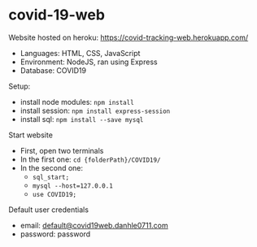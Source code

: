 # covid-19-web

Website hosted on heroku: https://covid-tracking-web.herokuapp.com/

- Languages: HTML, CSS, JavaScript
- Environment: NodeJS, ran using Express
- Database: COVID19

Setup:
- install node modules: `npm install`
- install session: `npm install express-session`
- install sql: `npm install --save mysql`

Start website
- First, open two terminals
- In the first one: `cd {folderPath}/COVID19/`
- In the second one:
  - `sql_start;`
  - `mysql --host=127.0.0.1`
  - `use COVID19;`

Default user credentials
- email: default@covid19web.danhle0711.com
- password: password
